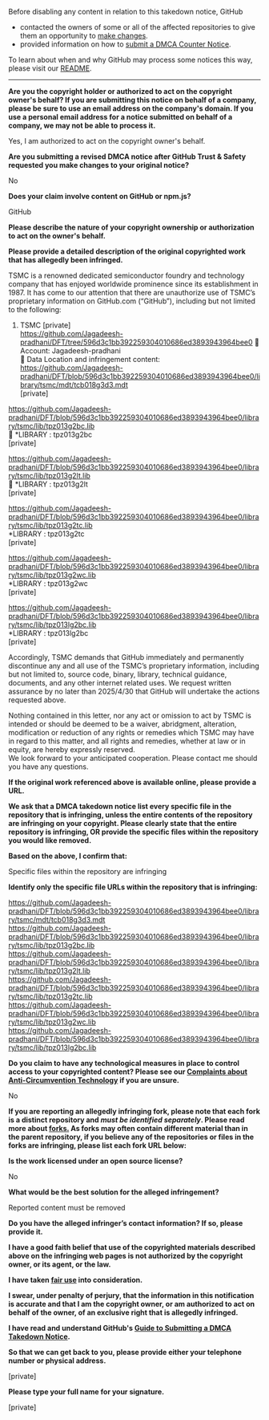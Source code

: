 Before disabling any content in relation to this takedown notice, GitHub
- contacted the owners of some or all of the affected repositories to give them an opportunity to [make changes](https://docs.github.com/en/github/site-policy/dmca-takedown-policy#a-how-does-this-actually-work).
- provided information on how to [submit a DMCA Counter Notice](https://docs.github.com/en/articles/guide-to-submitting-a-dmca-counter-notice).

To learn about when and why GitHub may process some notices this way, please visit our [README](https://github.com/github/dmca/blob/master/README.md#anatomy-of-a-takedown-notice).

---

**Are you the copyright holder or authorized to act on the copyright owner's behalf? If you are submitting this notice on behalf of a company, please be sure to use an email address on the company's domain. If you use a personal email address for a notice submitted on behalf of a company, we may not be able to process it.**

Yes, I am authorized to act on the copyright owner's behalf.

**Are you submitting a revised DMCA notice after GitHub Trust & Safety requested you make changes to your original notice?**

No

**Does your claim involve content on GitHub or npm.js?**

GitHub

**Please describe the nature of your copyright ownership or authorization to act on the owner's behalf.**

**Please provide a detailed description of the original copyrighted work that has allegedly been infringed.**

TSMC is a renowned dedicated semiconductor foundry and technology company that has enjoyed worldwide prominence since its establishment in 1987. It has come to our attention that there are unauthorize use of TSMC’s proprietary information on GitHub.com (“GitHub”), including but not limited to the following:  
1. TSMC [private]  
https://github.com/Jagadeesh-pradhani/DFT/tree/596d3c1bb392259304010686ed3893943964bee0
 Account: Jagadeesh-pradhani  
 Data Location and infringement content:  
https://github.com/Jagadeesh-pradhani/DFT/blob/596d3c1bb392259304010686ed3893943964bee0/library/tsmc/mdt/tcb018g3d3.mdt  
[private]  

https://github.com/Jagadeesh-pradhani/DFT/blob/596d3c1bb392259304010686ed3893943964bee0/library/tsmc/lib/tpz013g2bc.lib  
 *LIBRARY : tpz013g2bc  
[private]  

https://github.com/Jagadeesh-pradhani/DFT/blob/596d3c1bb392259304010686ed3893943964bee0/library/tsmc/lib/tpz013g2lt.lib  
 *LIBRARY : tpz013g2lt  
[private]  

https://github.com/Jagadeesh-pradhani/DFT/blob/596d3c1bb392259304010686ed3893943964bee0/library/tsmc/lib/tpz013g2tc.lib  
*LIBRARY : tpz013g2tc  
[private]  

https://github.com/Jagadeesh-pradhani/DFT/blob/596d3c1bb392259304010686ed3893943964bee0/library/tsmc/lib/tpz013g2wc.lib  
*LIBRARY : tpz013g2wc  
[private]  

https://github.com/Jagadeesh-pradhani/DFT/blob/596d3c1bb392259304010686ed3893943964bee0/library/tsmc/lib/tpz013lg2bc.lib  
*LIBRARY : tpz013lg2bc  
[private]  

Accordingly, TSMC demands that GitHub immediately and permanently discontinue any and all use of the TSMC’s proprietary information, including but not limited to, source code, binary, library, technical guidance, documents, and any other internet related uses. We request written assurance by no later than 2025/4/30 that GitHub will undertake the actions requested above.

Nothing contained in this letter, nor any act or omission to act by TSMC is intended or should be deemed to be a waiver, abridgment, alteration, modification or reduction of any rights or remedies which TSMC may have in regard to this matter, and all rights and remedies, whether at law or in equity, are hereby expressly reserved.  
We look forward to your anticipated cooperation. Please contact me should you have any questions.

**If the original work referenced above is available online, please provide a URL.**

**We ask that a DMCA takedown notice list every specific file in the repository that is infringing, unless the entire contents of the repository are infringing on your copyright. Please clearly state that the entire repository is infringing, OR provide the specific files within the repository you would like removed.**

**Based on the above, I confirm that:**

Specific files within the repository are infringing

**Identify only the specific file URLs within the repository that is infringing:**

https://github.com/Jagadeesh-pradhani/DFT/blob/596d3c1bb392259304010686ed3893943964bee0/library/tsmc/mdt/tcb018g3d3.mdt  
https://github.com/Jagadeesh-pradhani/DFT/blob/596d3c1bb392259304010686ed3893943964bee0/library/tsmc/lib/tpz013g2bc.lib  
https://github.com/Jagadeesh-pradhani/DFT/blob/596d3c1bb392259304010686ed3893943964bee0/library/tsmc/lib/tpz013g2lt.lib  
https://github.com/Jagadeesh-pradhani/DFT/blob/596d3c1bb392259304010686ed3893943964bee0/library/tsmc/lib/tpz013g2tc.lib  
https://github.com/Jagadeesh-pradhani/DFT/blob/596d3c1bb392259304010686ed3893943964bee0/library/tsmc/lib/tpz013g2wc.lib  
https://github.com/Jagadeesh-pradhani/DFT/blob/596d3c1bb392259304010686ed3893943964bee0/library/tsmc/lib/tpz013lg2bc.lib

**Do you claim to have any technological measures in place to control access to your copyrighted content? Please see our <a href="https://docs.github.com/articles/guide-to-submitting-a-dmca-takedown-notice#complaints-about-anti-circumvention-technology">Complaints about Anti-Circumvention Technology</a> if you are unsure.**

No

**If you are reporting an allegedly infringing fork, please note that each fork is a distinct repository and <i>must be identified separately</i>. Please read more about <a href="https://docs.github.com/articles/dmca-takedown-policy#b-what-about-forks-or-whats-a-fork">forks.</a> As forks may often contain different material than in the parent repository, if you believe any of the repositories or files in the forks are infringing, please list each fork URL below:**

**Is the work licensed under an open source license?**

No

**What would be the best solution for the alleged infringement?**

Reported content must be removed

**Do you have the alleged infringer’s contact information? If so, please provide it.**

**I have a good faith belief that use of the copyrighted materials described above on the infringing web pages is not authorized by the copyright owner, or its agent, or the law.**

**I have taken <a href="https://www.lumendatabase.org/topics/22">fair use</a> into consideration.**

**I swear, under penalty of perjury, that the information in this notification is accurate and that I am the copyright owner, or am authorized to act on behalf of the owner, of an exclusive right that is allegedly infringed.**

**I have read and understand GitHub's <a href="https://docs.github.com/articles/guide-to-submitting-a-dmca-takedown-notice/">Guide to Submitting a DMCA Takedown Notice</a>.**

**So that we can get back to you, please provide either your telephone number or physical address.**

[private]  

**Please type your full name for your signature.**

[private]  
